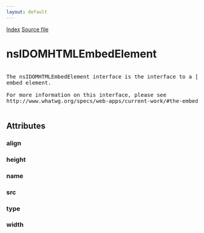 ```yaml
---
layout: default
---
```

<div id='links'><a href="../index.html">Index</a>
<a href="http://dxr.mozilla.org/mozilla-central/source/dom/interfaces/html/nsIDOMHTMLEmbedElement.idl">Source file</a>
</div>

# nsIDOMHTMLEmbedElement #
<pre>  
The nsIDOMHTMLEmbedElement interface is the interface to a [X]HTML  
embed element.  
  
For more information on this interface, please see  
http://www.whatwg.org/specs/web-apps/current-work/#the-embed-element  
  
</pre>
## Attributes ##

### align ###

### height ###

### name ###

### src ###

### type ###

### width ###
